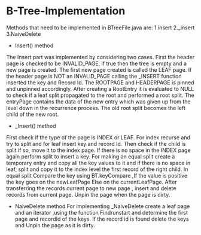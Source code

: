 # B-Tree-Implementation

Methods that need to be implemented in BTreeFile.java are:
1.insert
2._insert 
3.NaiveDelete  

- Insert() method

The Insert part was implemented by considering two cases. First the header page is checked to be INVALID_PAGE, if true then the tree is empty and a new page is created. The first new page created is called the LEAF page. If the header page is NOT an INVALID_PAGE calling the _INSERT function inserted the key and Record Id.  The ROOTPAGE and HEADERPAGE is pinned and unpinned accordingly. After creating a RootEntry it is evaluated to NULL to check if a leaf split propagated to the root and performed a root split. The entryPage contains the data of the new entry which was given up from the level down in the recurrence process. The old root split becomes the left child of the new root.

- _Insert() method

First check if the type of the page is INDEX or LEAF. For index recurse and try to split and for leaf insert key and record Id. Then check if the child is split if so, move it to the index page. If there is no space in the INDEX page again perform split to insert a key. For making an equal split create a temporary entry and copy all the key values to it and if there is no space in leaf, split and copy it to the index level the first record of the right child. In equal split Compare the key using BT.keyCompare ,If the value is positive the key goes on the newLeafPage Else on the currentLeafPage. After transferring the records current page to new page , insert and delete records from current page. Unpin the page when the page is dirty.

- NaiveDelete method
For implementing _NaiveDelete create a leaf page and an iterator ,using the function Findrunstart and determine the first page and recordId of the keys. If the record id is found delete the keys and Unpin the page as it is dirty.
